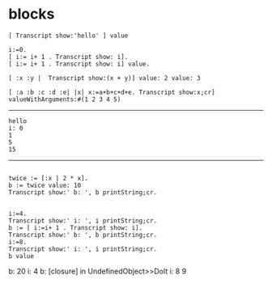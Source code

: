 # blocks
```
[ Transcript show:'hello' ] value

i:=0.
[ i:= i+ 1 . Transcript show: i].
[ i:= i+ 1 . Transcript show: i] value.

[ :x :y |  Transcript show:(x + y)] value: 2 value: 3

[ :a :b :c :d :e| |x| x:=a+b+c+d+e. Transcript show:x;cr] valueWithArguments:#(1 2 3 4 5)
```
---
```
hello
i: 0
1
5
15
```
---
```

twice := [:x | 2 * x].
b := twice value: 10
Transcript show:' b: ', b printString;cr.


i:=4.
Transcript show:' i: ', i printString;cr.
b := [ i:=i+ 1 . Transcript show: i]. 
Transcript show:' b: ', b printString;cr.
i:=8.
Transcript show:' i: ', i printString;cr.
b value
```
 b: 20
 i: 4
 b: [closure] in UndefinedObject>>DoIt
 i: 8
9